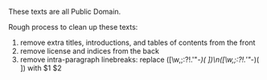 These texts are all Public Domain.

Rough process to clean up these texts:

1. remove extra titles, introductions, and tables of contents from the front
2. remove license and indices from the back
3. remove intra-paragraph linebreaks: replace ([\w,;:?!\.'"*\-\)\( ])\n([\w,;:?!\.'"*\-\)\( ]) with $1 $2
